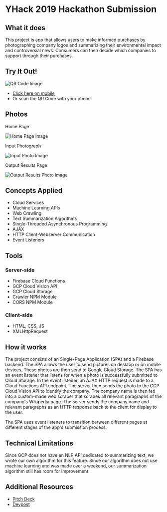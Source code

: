 # YHack 2019 Hackathon Submission

## What it does
This project is app that allows users to make informed purchases by photographing company logos and summarizing their environmental impact and controversial news. 
Consumers can then decide which companies to support through their purchases.

## Try It Out!
![QR Code Image](https://github.com/michaelhtleung/yhack2019/blob/master/public/img/try-it-out.png)
- [Click here on mobile](https://bit.ly/32QeaJr)
- Or scan the QR Code with your phone

## Photos
Home Page

![Home Page Image](https://github.com/michaelhtleung/yhack2019/blob/master/public/img/scanPage.png)

Input Photograph

![Input Photo Image](https://github.com/michaelhtleung/yhack2019/blob/master/public/img/microsoft.png)

Output Results Page

![Output Results Photo Image](https://github.com/michaelhtleung/yhack2019/blob/master/public/img/scanPage.png)

## Concepts Applied
- Cloud Services 
- Machine Learning APIs
- Web Crawling
- Text Summarization Algorithms
- Single-Threaded Asynchronous Programming 
- AJAX
- HTTP Client-Webserver Communication
- Event Listeners

## Tools
### Server-side
- Firebase Cloud Functions
- GCP Cloud Vision API
- GCP Cloud Storage
- Crawler NPM Module
- CORS NPM Module

### Client-side
- HTML, CSS, JS
- XMLHttpRequest

## How it works
The project consists of an Single-Page Application (SPA) and a Firebase backend. The SPA allows the user to send pictures 
on desktop or on mobile devices. These photos are then send to Google Cloud Storage. The SPA has an event listener that
listens for when a photo is successfully submitted to Cloud Storage. In the event listener, an AJAX HTTP request is 
made to a Cloud Functions API endpoint. The server then sends the photo to the GCP Cloud Vision API
to identify the company. The company name is then fed into a custom-made web scraper that scrapes all relevant paragraphs
of the company's Wikipedia page. The server sends the company name and relevant paragraphs as an HTTP response back to the
client for display to the user.

The SPA uses event listeners to transition between different pages at different stages of the app's submission process.

## Technical Limitations
Since GCP does not have an NLP API dedicated to summarizing text, we wrote our own algorithm for this feature. 
Since our algorithm does not use machine learning and was made over a weekend, our summarization algorithm still has
room for improvement.

## Additional Resources
- [Pitch Deck](http://bit.ly/2BO8fse)
- [Devpost](https://devpost.com/software/biased-d25q80)
